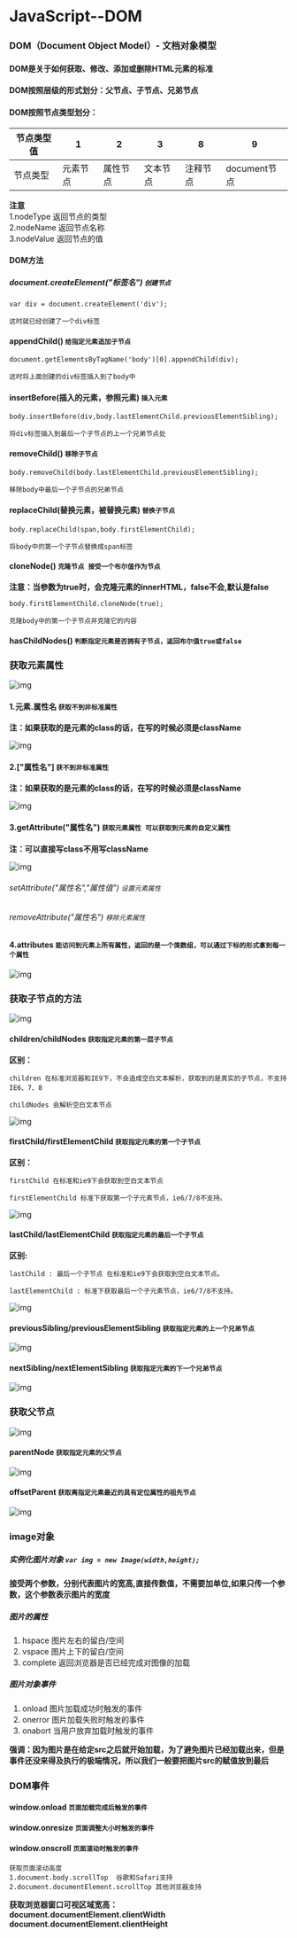 # JavaScript--DOM  
### DOM（Document Object Model）- 文档对象模型  
#### DOM是关于如何获取、修改、添加或删除HTML元素的标准  
#### DOM按照层级的形式划分：父节点、子节点、兄弟节点  
#### DOM按照节点类型划分： 
| 节点类型值 | 1 | 2 | 3 | 8 | 9 |  
| ------- | ----- | ----- | ---- | ---- | --- |
| 节点类型 | 元素节点 | 属性节点 | 文本节点 | 注释节点 | document节点 |   
 
**注意**  
1.nodeType 返回节点的类型  
2.nodeName 返回节点名称  
3.nodeValue 返回节点的值  
#### DOM方法  
##### document.createElement("标签名") `创建节点`  
	
	var div = document.createElement('div');  
	
	这时就已经创建了一个div标签  
	  
#### appendChild() `给指定元素追加子节点`  
  
	document.getElementsByTagName('body')[0].appendChild(div);   
	
	这时将上面创建的div标签插入到了body中  
	  
#### insertBefore(插入的元素，参照元素) `插入元素`  
	
	body.insertBefore(div,body.lastElementChild.previousElementSibling);    
	
	将div标签插入到最后一个子节点的上一个兄弟节点处 
	  
#### removeChild() `移除子节点`  
  
	body.removeChild(body.lastElementChild.previousElementSibling);   
	 
	移除body中最后一个子节点的兄弟节点   
	 
#### replaceChild(替换元素，被替换元素) `替换子节点`  
	
	body.replaceChild(span,body.firstElementChild);  
	  
	将body中的第一个子节点替换成span标签  
	   
#### cloneNode() `克隆节点 接受一个布尔值作为节点`  

**注意：当参数为true时，会克隆元素的innerHTML，false不会,默认是false**  
	
	body.firstElementChild.cloneNode(true);   
	 
	克隆body中的第一个子节点并克隆它的内容  
	  
#### hasChildNodes() `判断指定元素是否拥有子节点，返回布尔值true或false`  
  
### 获取元素属性  
   
![img](body.png)   

#### 1.元素.属性名 `获取不到非标准属性`  
  
**注：如果获取的是元素的class的话，在写的时候必须是className**  
  
![img](1.png)  
  
#### 2.["属性名"] `获不到非标准属性`  
  
**注：如果获取的是元素的class的话，在写的时候必须是className**   
 
![img](2.png)  
  
#### 3.getAttribute("属性名") `获取元素属性 可以获取到元素的自定义属性`   
 
**注：可以直接写class不用写className**   
 
![img](3.png)   
 
###### setAttribute("属性名","属性值")  `设置元素属性`  
  
###### removeAttribute("属性名")  `移除元素属性`   
 
#### 4.attributes `能访问到元素上所有属性，返回的是一个类数组，可以通过下标的形式拿到每一个属性`  
  
![img](4.png)  
  
### 获取子节点的方法  
   
![img](body1.png)  
 
#### children/childNodes `获取指定元素的第一层子节点`
    
**区别：**  

  	children 在标准浏览器和IE9下，不会造成空白文本解析，获取到的是真实的子节点，不支持IE6、7、8  
  	   
	childNodes 会解析空白文本节点  
	   
![img](b1.png)  

#### firstChild/firstElementChild `获取指定元素的第一个子节点`  
  
**区别：**  
	
	firstChild 在标准和ie9下会获取到空白文本节点  
	  
	firstElementChild 标准下获取第一个子元素节点，ie6/7/8不支持。  
	  
![img](b2.png)  
  
#### lastChild/lastElementChild `获取指定元素的最后一个子节点`  
  
**区别:**  
	
	lastChild : 最后一个子节点 在标准和ie9下会获取到空白文本节点。  
	
 	lastElementChild : 标准下获取最后一个子元素节点，ie6/7/8不支持。  
 	  
![img](b3.png)  
  
#### previousSibling/previousElementSibling `获取指定元素的上一个兄弟节点`  
  
![img](b4.png)  
 
#### nextSibling/nextElementSibling `获取指定元素的下一个兄弟节点`  
 
![img](b5.png)   
 
### 获取父节点  
   
![img](body2.png)  
 
#### parentNode `获取指定元素的父节点`  
  
![img](21.png)  
  
#### offsetParent `获取离指定元素最近的具有定位属性的祖先节点`  
  
![img](22.png)   
 
### image对象  
  
##### 实例化图片对象  `var img = new Image(width,height);`     

**接受两个参数，分别代表图片的宽高,直接传数值，不需要加单位,如果只传一个参数，这个参数表示图片的宽度**  

##### 图片的属性  
  
1. hspace  图片左右的留白/空间  
2. vspace  图片上下的留白/空间  
3. complete 返回浏览器是否已经完成对图像的加载  
   
##### 图片对象事件  
  
1. onload 图片加载成功时触发的事件  
2. onerror 图片加载失败时触发的事件 
3. onabort 当用户放弃加载时触发的事件  
     
**强调：因为图片是在给定src之后就开始加载，为了避免图片已经加载出来，但是事件还没来得及执行的极端情况，所以我们一般要把图片src的赋值放到最后**  

### DOM事件  

#### window.onload `页面加载完成后触发的事件`  

#### window.onresize `页面调整大小时触发的事件`  

#### window.onscroll `页面滚动时触发的事件`  
	
	获取页面滚动高度  
	1.document.body.scrollTop  谷歌和Safari支持  
	2.document.documentElement.scrollTop 其他浏览器支持  

**获取浏览器窗口可视区域宽高：  
document.documentElement.clientWidth 
document.documentElement.clientHeight**

